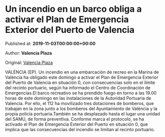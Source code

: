 
# Un incendio en un barco obliga a activar el Plan de Emergencia Exterior del Puerto de Valencia

Published at: **2019-11-03T00:00:00+00:00**

Author: **Valencia Plaza**

Original: [Valencia Plaza](https://valenciaplaza.com/noticia7649)

VALÈNCIA (EP). Un incendio en una embarcación de recreo en la Marina de València ha obligado este domingo a activar el Plan de Emergencia Exterior del Puerto de Valencia en situación 0, con consecuencias solo en el límite del recinto portuario, según ha informado el Centro de Coordinación de Emergencias.El barco recreativo se ha prendido fuego en torno a las 19.00 horas de este domingo en las instalaciones de la Autoridad Portuaria de Valencia. Por ello, el 112 ha movilizado tres dotaciones de bomberos, que trabajan en la zona junto a los bomberos del Ayuntamiento de València y la propia policía portuaria.También se ha desplazado hasta el lugar una unidad del SAMU, de forma preventiva. Conforme marca el protocolo, se ha activado el Plan de Emergencia Exterior del Puerto en situación 0, que implica que las consecuencias del incendio se limitan al recinto portuario.
